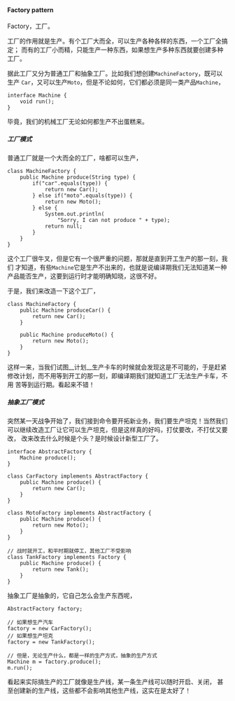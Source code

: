 #### Factory pattern ####
Factory，工厂。

工厂的作用就是生产。有个工厂大而全，可以生产各种各样的东西，一个工厂全搞定；
而有的工厂小而精，只能生产一种东西，如果想生产多种东西就要创建多种工厂。

据此工厂又分为普通工厂和抽象工厂。比如我们想创建`MachineFactory`，既可以生产
`Car`，又可以生产`Moto`，但是不论如何，它们都必须是同一类产品`Machine`，

	interface Machine {
		void run();
	}

毕竟，我们的机械工厂无论如何都生产不出蛋糕来。

##### 工厂模式 #####
普通工厂就是一个大而全的工厂，啥都可以生产，

	class MachineFactory {
		public Machine produce(String type) {
			if("car".equals(type)) {
				return new Car();
			} else if("moto".equals(type)) {
				return new Moto();
			} else {
				System.out.println(
					"Sorry, I can not produce " + type);
				return null;
			}
		}
	}

这个工厂很牛叉，但是它有一个很严重的问题，那就是直到开工生产的那一刻，我们
才知道，有些`Machine`它是生产不出来的，也就是说编译期我们无法知道某一种
产品能否生产，这要到运行时才能明确知晓，这很不好。

于是，我们来改造一下这个工厂，

	class MachineFactory {
		public Machine produceCar() {
			return new Car();
		}

		public Machine produceMoto() {
			return new Moto();
		}
	}

这样一来，当我们试图__计划__生产卡车的时候就会发现这是不可能的，于是赶紧
修改计划，而不用等到开工的那一刻，即编译期我们就知道工厂无法生产卡车，不用
苦等到运行期。看起来不错！

##### 抽象工厂模式 #####
突然某一天战争开始了，我们接到命令要开拓新业务，我们要生产坦克！当然我们
可以继续改造工厂让它可以生产坦克，但是这样真的好吗，打仗要改，不打仗又要改，
改来改去什么时候是个头？是时候设计新型工厂了。

	interface AbstractFactory {
		Machine produce();
	}

	class CarFactory implements AbstractFactory {
		public Machine produce() {
			return new Car();
		}
	}

	class MotoFactory implements AbstractFactory {
		public Machine produce() {
			return new Moto();
		}
	}

	// 战时就开工，和平时期就停工，其他工厂不受影响
	class TankFactory implements Factory {
		public Machine produce() {
			return new Tank();
		}
	}

抽象工厂是抽象的，它自己怎么会生产东西呢，
	
	AbstractFactory factory;

	// 如果想生产汽车
	factory = new CarFactory();
	// 如果想生产坦克
	factory = new TankFactory();

	// 但是，无论生产什么，都是一样的生产方式，抽象的生产方式
	Machine m = factory.produce();
	m.run();

看起来实际搞生产的工厂就像是生产线，某一条生产线可以随时开启、关闭，
甚至创建新的生产线，这些都不会影响其他生产线，这实在是太好了！

	